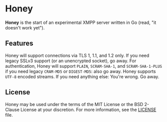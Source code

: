 # Honey

**Honey** is the start of an experimental XMPP server written in Go (read, "it doesn't work yet").

## Features

Honey will support connections via TLS 1, 1.1, and 1.2 only. If you need legacy SSLv3 support (or an unencrypted
socket), go away. For authentication, Honey will support `PLAIN`, `SCRAM-SHA-1`, and `SCRAM-SHA-1-PLUS` if you need
legacy `CRAM-MD5` or `DIGEST-MD5`: also go away. Honey supports `UTF-8` encoded streams. If you need anything else:
You're wrong. Go away.

## License

Honey may be used under the terms of the MIT License or the BSD 2-Clause
License at your discretion. For more information, see the [LICENSE][LICENSE]
file.

[LICENSE]: ./LICENSE.md
